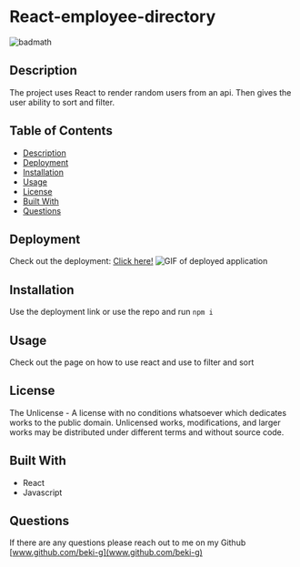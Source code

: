 # React-employee-directory

![badmath](https://img.shields.io/static/v1?label=license&message=The%20Unlicense&color=green)

## Description 

The project uses React to render random users from an api. Then gives the user ability to sort and filter.

## Table of Contents
* [Description](#description)
* [Deployment](#Deployment)
* [Installation](#installation)
* [Usage](#usage)
* [License](#license)
* [Built With](#Built#20With)
* [Questions](#questions)


## Deployment
Check out the deployment: [Click here!]()
![GIF of deployed application](./public/Employee_directory.gif)

## Installation
Use the deployment link or use the repo and run `npm i`

## Usage
Check out the page on how to use react and use to filter and sort 

## License
The Unlicense - A license with no conditions whatsoever which dedicates works to the public domain. Unlicensed works, modifications, and larger works may be distributed under different terms and without source code.


## Built With
* React
* Javascript


## Questions
If there are any questions please reach out to me on my Github [www.github.com/beki-g](www.github.com/beki-g) 

